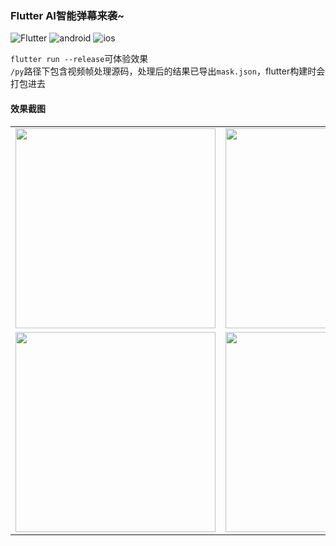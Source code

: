 ### Flutter AI智能弹幕来袭~
![Flutter](https://img.shields.io/badge/Flutter-1.22-52c6f9.svg) ![android](https://img.shields.io/badge/android✔-brightgreen.svg) ![ios](https://img.shields.io/badge/ios✔-green.svg)

`flutter run --release`可体验效果<br/>
`/py`路径下包含视频帧处理源码，处理后的结果已导出`mask.json`，flutter构建时会打包进去<br/>

#### 效果截图
<table>
    <tr>
        <td >
          <img src="http://r.photo.store.qq.com/psc?/V14dALyK4PrHuj/TmEUgtj9EK6.7V8ajmQrEGTk27NqsrEznkUQAEKow65QUFQx.il0LCj2geuUVZS*JIQA3jhW23Vt0T3fLcl6ge6Iq6y4GMEdrhJPweEdxac!/r" width="320">
        </td>
        <td >
          <img src="http://r.photo.store.qq.com/psc?/V14dALyK4PrHuj/TmEUgtj9EK6.7V8ajmQrENPJuk*SWGwtGl85IRDTqyo3oPYnOESVaA6SlDHLMFOVT7OPGwGnqRea.VRUGLKjiUMoSnWMOSX*7qYbJxKGQtk!/r" width="320">
        </td>
    </tr>
    <tr>
       <td >
          <img src="http://r.photo.store.qq.com/psc?/V14dALyK4PrHuj/TmEUgtj9EK6.7V8ajmQrEOUE90nZREmYHZZJPPg7SMJxy6qewT35ZW8tJ8jGJLzEDvDCpW6MHlp78gsAdXj6QaO2Y9FcDULSQ8u7.KOjKcM!/r" width="320">
        </td>
        <td >
          <img src="http://r.photo.store.qq.com/psc?/V14dALyK4PrHuj/TmEUgtj9EK6.7V8ajmQrEBIKuY7Uj6O0Po6l4zAzzz4cS0yvzyj9piGMHeEGOx*JlcSbKlShBccuRpt0fAgbwZztVZG4F4Ai47R8ex2VfTM!/r" width="320">
        </td>
    </tr>
</table>
